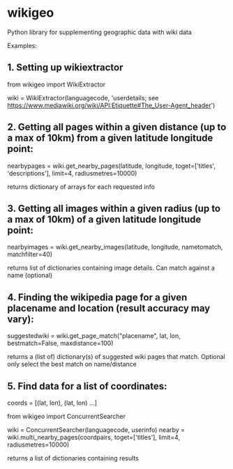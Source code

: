 # wikigeo

Python library for supplementing geographic data with wiki data

Examples:

## 1. Setting up wikiextractor

from wikigeo import WikiExtractor

wiki = WikiExtractor(languagecode, 'userdetails; see https://www.mediawiki.org/wiki/API:Etiquette#The_User-Agent_header')

## 2. Getting all pages within a given distance (up to a max of 10km) from a given latitude longitude point:

nearbypages = wiki.get_nearby_pages(latitude, longitude, toget=['titles', 'descriptions'], limit=4, radiusmetres=10000)

returns dictionary of arrays for each requested info

## 3. Getting all images within a given radius (up to a max of 10km) of a given latitude longitude point:

nearbyimages = wiki.get_nearby_images(latitude, longitude, nametomatch, matchfilter=40)

returns list of dictionaries containing image details. Can match against a name (optional)

## 4. Finding the wikipedia page for a given placename and location (result accuracy may vary):

suggestedwiki = wiki.get_page_match("placename", lat, lon, bestmatch=False, maxdistance=100)

returns a (list of) dictionary(s) of suggested wiki pages that match. 
Optional only select the best match on name/distance

## 5. Find data for a list of coordinates:

coords = [(lat, lon), (lat, lon) ...]

from wikigeo import ConcurrentSearcher

wiki = ConcurrentSearcher(languagecode, userinfo)
nearby = wiki.multi_nearby_pages(coordpairs, toget=['titles'], limit=4, radiusmetres=10000)

returns a list of dictionaries containing results


